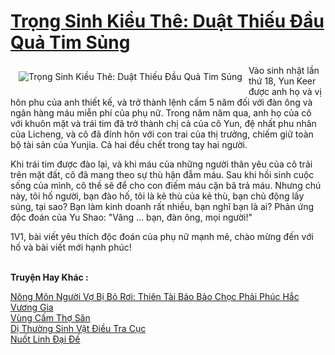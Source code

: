 <a href="https://truyentiki.com/trong-sinh-kieu-the-duat-thieu-dau-qua-tim-sung.30700/" title="Trọng Sinh Kiều Thê: Duật Thiếu Đầu Quả Tim Sủng"><h1>Trọng Sinh Kiều Thê: Duật Thiếu Đầu Quả Tim Sủng</h1></a><div style="display:table"><img align="right" style="float: left; padding: 10px;" src="https://truyentiki.com/a/img/str/src/30700.jpg" alt="Trọng Sinh Kiều Thê: Duật Thiếu Đầu Quả Tim Sủng">Vào sinh nhật lần thứ 18, Yun Keer được anh họ và vị hôn phu của anh thiết kế, và trở thành lệnh cấm 5 năm đối với đàn ông và ngân hàng máu miễn phí của phụ nữ. Trong năm năm qua, anh họ của cô với khuôn mặt và trái tim đã trở thành chị cả của cô Yun, đệ nhất phu nhân của Licheng, và cô đã đính hôn với con trai của thị trưởng, chiếm giữ toàn bộ tài sản của Yunjia. Cả hai đều chết trong tay hai người. <p></p> Khi trái tim được đào lại, và khi máu của những người thân yêu của cô trải trên mặt đất, cô đã mang theo sự thù hận đẫm máu. Sau khi hồi sinh cuộc sống của mình, cô thề sẽ để cho con điếm máu cặn bã trả máu. Nhưng chú này, tôi hố người, bạn đào hố, tôi là kẻ thù của kẻ thù, bạn chủ động lấy súng, tại sao? Bạn làm kinh doanh rất nhiều, bạn nghĩ bạn là ai? Phản ứng độc đoán của Yu Shao: "Vâng ... bạn, đàn ông, mọi người!" <p></p> 1V1, bài viết yêu thích độc đoán của phụ nữ mạnh mẽ, chào mừng đến với hố và bài viết mới hạnh phúc!</div><p><br><b>Truyện Hay Khác :</b></p><a href="https://truyentiki.com/nong-mon-nguoi-vo-bi-bo-roi-thien-tai-bao-bao-choc-phai-phuc-hac-vuong-gia.30699/" alt="Nông Môn Người Vợ Bị Bỏ Rơi: Thiên Tài Bảo Bảo Chọc Phải Phúc Hắc Vương Gia">Nông Môn Người Vợ Bị Bỏ Rơi: Thiên Tài Bảo Bảo Chọc Phải Phúc Hắc Vương Gia</a><br/><a href="https://truyencv2020.blogspot.com/2020/06/vung-cam-tho-san.html" alt="Vùng Cấm Thợ Săn">Vùng Cấm Thợ Săn</a><br/><a href="https://truyentiki.wordpress.com/2020/06/08/di-thuong-sinh-vat-dieu-tra-cuc/" alt="Dị Thường Sinh Vật Điều Tra Cục">Dị Thường Sinh Vật Điều Tra Cục</a><br/><a href="https://github.com/nownovels/top500/tree/master/truyenhay/33749/" alt="Nuốt Linh Đại Đế">Nuốt Linh Đại Đế</a><br/>